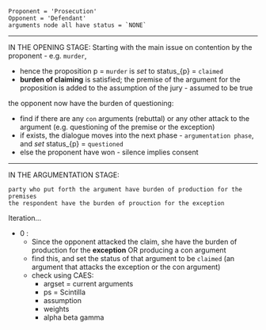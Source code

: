 <!-- Notes on implementation goes here -->

<!-- From the paper:
1) To explicitly model where the burden of proof lies at each step
2) and select automatically from the set of available arguments an appropriate argument to introduce
-->
```
Proponent = 'Prosecution'
Opponent = 'Defendant'
arguments node all have status = `NONE`
```
---
IN THE OPENING STAGE:
Starting with the main issue on contention by the proponent - e.g. `murder`,
- hence the proposition p = `murder` is *set* to status_{p} = `claimed`
- **burden of claiming** is satisfied; the premise of the argument for the proposition is added to the assumption of the jury - assumed to be true

the opponent now have the burden of questioning:
- find if there are any `con` arguments (rebuttal) or any other attack to the argument (e.g. questioning of the premise or the exception)
- if exists, the dialogue moves into the next phase - `argumentation phase`, and *set* status_{p} = `questioned`
- else the proponent have won - silence implies consent
---

IN THE ARGUMENTATION STAGE:
```
party who put forth the argument have burden of production for the premises
the respondent have the burden of prouction for the exception
```
Iteration...
- 0 :
  - Since the opponent attacked the claim, she have the burden of production for the **exception** OR producing a con argument
  - find this, and set the status of that argument to be `claimed` (an argument that attacks the exception or the con argument)
  - check using CAES:
    - argset = current arguments
    - ps = Scintilla
    - assumption
    - weights
    - alpha beta gamma
